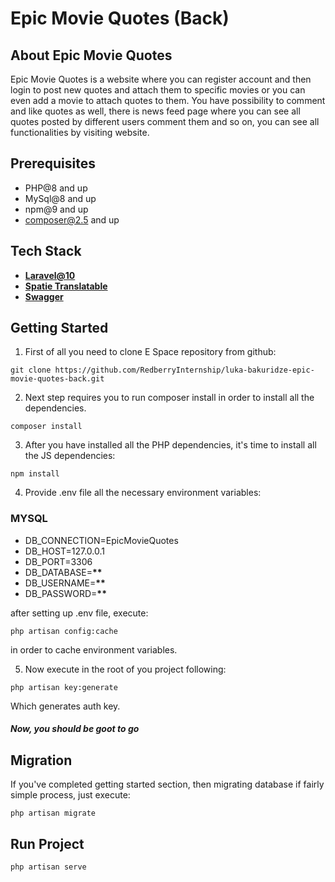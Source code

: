 # Epic Movie Quotes (Back)

## About Epic Movie Quotes

Epic Movie Quotes is a website where you can register account and then login to post new quotes and attach them to specific movies or you can even add a movie to attach quotes to them. You have possibility to comment and like quotes as well, there is news feed page where you can see all quotes posted by different users comment them and so on, you can see all functionalities by visiting website.

## Prerequisites

-   PHP@8 and up
-   MySql@8 and up
-   npm@9 and up
-   composer@2.5 and up

## Tech Stack

-   **[Laravel@10](https://laravel.com/docs/10.x)**
-   **[Spatie Translatable](https://github.com/spatie/laravel-translatable)**
-   **[Swagger](https://swagger.io/docs/)**

## Getting Started

1. First of all you need to clone E Space repository from github:

```
git clone https://github.com/RedberryInternship/luka-bakuridze-epic-movie-quotes-back.git
```

2. Next step requires you to run composer install in order to install all the dependencies.

```
composer install
```

3. After you have installed all the PHP dependencies, it's time to install all the JS dependencies:

```
npm install
```

4. Provide .env file all the necessary environment variables:

### MYSQL

-   DB_CONNECTION=EpicMovieQuotes
-   DB_HOST=127.0.0.1
-   DB_PORT=3306
-   DB_DATABASE=**\*\***
-   DB_USERNAME=**\*\***
-   DB_PASSWORD=**\*\***

after setting up .env file, execute:

```
php artisan config:cache
```

in order to cache environment variables.

5. Now execute in the root of you project following:

```
php artisan key:generate
```

Which generates auth key.

##### Now, you should be goot to go

## Migration

If you've completed getting started section, then migrating database if fairly simple process, just execute:

```
php artisan migrate
```

## Run Project

```
php artisan serve
```
